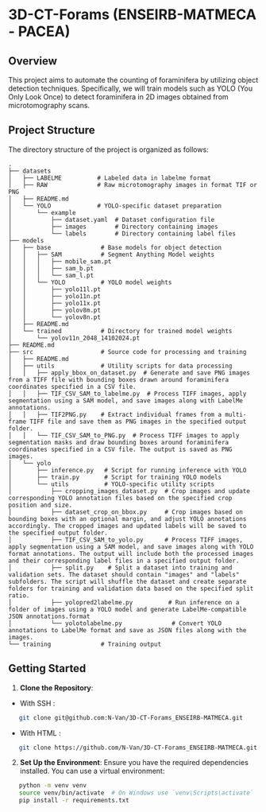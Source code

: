 # 3D-CT-Forams (ENSEIRB-MATMECA - PACEA)

## Overview

This project aims to automate the counting of foraminifera by utilizing object detection techniques. Specifically, we will train models such as YOLO (You Only Look Once) to detect foraminifera in 2D images obtained from microtomography scans.

## Project Structure

The directory structure of the project is organized as follows:
```
.
├── datasets
│   ├── LABELME          # Labeled data in labelme format
│   ├── RAW              # Raw microtomography images in format TIF or PNG
│   ├── README.md
│   └── YOLO             # YOLO-specific dataset preparation
│       └── example
│           ├── dataset.yaml  # Dataset configuration file
│           ├── images        # Directory containing images
│           └── labels        # Directory containing label files
├── models
│   ├── base              # Base models for object detection
│   │   ├── SAM           # Segment Anything Model weights
│   │   │   ├── mobile_sam.pt
│   │   │   ├── sam_b.pt
│   │   │   └── sam_l.pt
│   │   └── YOLO          # YOLO model weights
│   │       ├── yolo11l.pt
│   │       ├── yolo11n.pt
│   │       ├── yolo11x.pt
│   │       ├── yolov8m.pt
│   │       └── yolov8n.pt
│   ├── README.md
│   └── trained           # Directory for trained model weights
│       └── yolov11n_2048_14102024.pt
├── README.md
├── src                   # Source code for processing and training
│   ├── README.md
│   ├── utils             # Utility scripts for data processing
│   │   ├── apply_bbox_on_dataset.py  # Generate and save PNG images from a TIFF file with bounding boxes drawn around foraminifera coordinates specified in a CSV file.
│   │   ├── TIF_CSV_SAM_to_labelme.py  # Process TIFF images, apply segmentation using a SAM model, and save images along with LabelMe annotations.
│   │   ├── TIF2PNG.py    # Extract individual frames from a multi-frame TIFF file and save them as PNG images in the specified output folder.
│   │   └── TIF_CSV_SAM_to_PNG.py  # Process TIFF images to apply segmentation masks and draw bounding boxes around foraminifera coordinates specified in a CSV file. The output is saved as PNG images.
│   └── yolo
│       ├── inference.py   # Script for running inference with YOLO
│       ├── train.py       # Script for training YOLO models
│       └── utils          # YOLO-specific utility scripts
│           ├── cropping_images_dataset.py  # Crop images and update corresponding YOLO annotation files based on the specified crop position and size.
│           ├── dataset_crop_on_bbox.py     # Crop images based on bounding boxes with an optional margin, and adjust YOLO annotations accordingly. The cropped images and updated labels will be saved to the specified output folder.
│           ├── TIF_CSV_SAM_to_yolo.py      # Process TIFF images, apply segmentation using a SAM model, and save images along with YOLO format annotations. The output will include both the processed images and their corresponding label files in a specified output folder.
│           ├── split.py    # Split a dataset into training and validation sets. The dataset should contain "images" and "labels" subfolders. The script will shuffle the dataset and create separate folders for training and validation data based on the specified split ratio.
│           ├── yolopred2labelme.py          # Run inference on a folder of images using a YOLO model and generate LabelMe-compatible JSON annotations.format
│           └── yolotolabelme.py              # Convert YOLO annotations to LabelMe format and save as JSON files along with the images.
└── training              # Training output
```

## Getting Started

1. **Clone the Repository**:
- With SSH :
```bash
   git clone git@github.com:N-Van/3D-CT-Forams_ENSEIRB-MATMECA.git
```
- With HTML :
```bash
   git clone https://github.com/N-Van/3D-CT-Forams_ENSEIRB-MATMECA.git
```

2. **Set Up the Environment**:
   Ensure you have the required dependencies installed. You can use a virtual environment:

```bash
   python -m venv venv
   source venv/bin/activate  # On Windows use `venv\Scripts\activate`
   pip install -r requirements.txt
```
